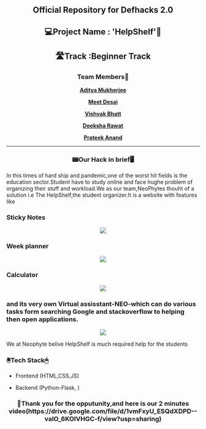 <div align='center'>
  <h2>Official Repository for Defhacks 2.0</h2>
  </div>
 
<div align="center">
  <h2>💻Project Name : 'HelpShelf'📱</h2>
  
  <h2>🛣️Track :Beginner Track</h2>
  
  <h3>Team Members🤝</h3>
  
  <a href="https://github.com/asityamukherjee42"> **Aditya Mukherjee** </a>
  
  <a href="https://github.com/MEETDESAI2509"> **Meet Desai** </a>
  
  <a href="https://github.com/Vishvakb"> **Vishvak Bhatt** </a>
  
   <a href="https://github.com/deeksha7927"> **Deeksha Rawat** </a>
   
   <a href="https://github.com/anandprateek"> **Prateek Anand** </a>
  <hr>

<h3>📟Our Hack in brief🖥️</h3>
  
  </div>
 In this times of hard ship and pandemic,one of the worst hit fields is the education sector.Student have to study online and face hughe problem of organizing their stuff and workload.We as our team,NeoPhytes thouht of a solution i.e The HelpShelf,the student organizer.It is a website with features like 
 <h3>Sticky Notes</h3>
 <div align="center">
 <img src="https://user-images.githubusercontent.com/60893631/99366533-c18c9a00-28de-11eb-8302-8d3dda86fde3.gif" />
  </div>
 <h3>Week planner</h3>
 <div align="center">
 <img src="https://user-images.githubusercontent.com/60893631/99366849-2b0ca880-28df-11eb-9158-4e2370d2159e.gif" />
 </div>
 <h3>Calculator</h3>
 <div align="center">
 <img src="https://user-images.githubusercontent.com/60893631/99366977-5abbb080-28df-11eb-81da-ab4f12655aca.gif" />
 </div>
 <h3>and its very own Virtual assisstant-<b>NEO</b>-which can do various tasks form searching Google and stackoverflow to helping then open applications.</h3>
 <div align="center">
 <img src="https://user-images.githubusercontent.com/60893631/99367759-5f349900-28e0-11eb-8a7a-280b749e6d0d.gif" />
 </div>
 
 We at Neophyte belive HelpShelf is much required help for the students
 
 
  <h3> 🖲️Tech Stack🖱</h3>
 
 * Frontend (HTML,CSS,JS)
 
 * Backend (Python-Flask, )
 
 
 <div align="center">
  <h3>📸Thank you for the opputunity,and here is our 2 minutes video(https://drive.google.com/file/d/1vmFxyU_ESQdXDPD--vaIO_6KOlVHGC-f/view?usp=sharing)</h3>
 </div>
 
